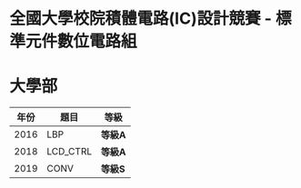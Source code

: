 # 全國大學校院積體電路(IC)設計競賽 - 標準元件數位電路組

# 大學部
 
| 年份 | 題目          |   等級   |
|------|--------------|----------|
| 2016 | LBP          | **等級A** |
| 2018 | LCD_CTRL     | **等級A** |
| 2019 | CONV         | **等級S** |
